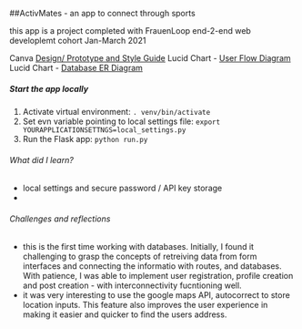 ##ActivMates - an app to connect through sports 

this app is a project completed with FrauenLoop end-2-end web developlemt cohort Jan-March 2021 

Canva [Design/ Prototype and Style Guide](https://www.canva.com/design/DAEVXlzmXRM/Rrg_pX-BC3oKyAjXxPYjkQ/view?utm_content=DAEVXlzmXRM&utm_campaign=designshare&utm_medium=link&utm_source=publishsharelink)
Lucid Chart - [User Flow Diagram](https://lucid.app/lucidchart/invitations/accept/d87177c9-e05c-4a50-8a4d-d8f033d47cc6)
Lucid Chart - [Database ER Diagram ](https://lucid.app/lucidchart/invitations/accept/17227268-9646-4fd9-b794-4b4613432e88)


##### Start the app locally
1. Activate virtual environment:
  ```. venv/bin/activate```
2. Set evn variable pointing to local settings file:
  ```export YOURAPPLICATIONSETTNGS=local_settings.py```
3. Run the Flask app:
  ```python run.py```

###### What did I learn? 
- local settings and secure password / API key storage 
- 

###### Challenges and reflections 
- this is the first time working with databases. Initially, I found it challenging to grasp the concepts of retreiving data from form interfaces and connecting the informatio with routes, and databases. With patience, I was able to implement user registration, profile creation and post creation - with interconnectivity fucntioning well. 
- it was very interesting to use the google maps API, autocorrect to store location inputs. This feature also improves the user experience in making it easier and quicker to find the users address. 